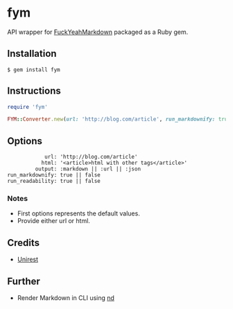 # fym

API wrapper for [FuckYeahMarkdown][fym] packaged as a Ruby gem.

## Installation

    $ gem install fym

## Instructions

``` ruby
require 'fym'

FYM::Converter.new(url: 'http://blog.com/article', run_markdownify: true).response_body #=> <Markdown converted string of the url>
```

## Options

                url: 'http://blog.com/article'
               html: '<article>html with other tags</article>'
             output: :markdown || :url || :json
    run_markdownify: true || false
    run_readability: true || false

### Notes

* First options represents the default values.
* Provide either url or html.

## Credits

* [Unirest][u]

## Further

* Render Markdown in CLI using [nd][nd]

[fym]: http://fuckyeahmarkdown.com
[nd]: https://www.npmjs.org/package/nd
[u]: http://unirest.io
